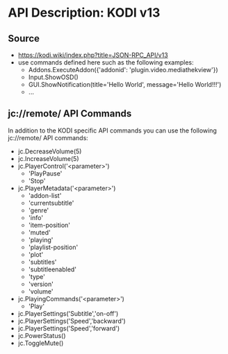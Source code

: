 # API Description: KODI v13

## Source

* https://kodi.wiki/index.php?title=JSON-RPC_API/v13
* use commands defined here such as the following examples:
  * Addons.ExecuteAddon({'addonid': 'plugin.video.mediathekview'})
  * Input.ShowOSD()
  * GUI.ShowNotification(title='Hello World', message='Hello World!!!')
  * ...
  
## jc://remote/ API Commands

In addition to the KODI specific API commands you can use the following jc://remote/ API commands:

* jc.DecreaseVolume(5)
* jc.IncreaseVolume(5)
* jc.PlayerControl('&lt;parameter&gt;')
  * 'PlayPause'
  * 'Stop'
* jc.PlayerMetadata('&lt;parameter&gt;')
  * 'addon-list'
  * 'currentsubtitle'
  * 'genre'
  * 'info'
  * 'item-position'
  * 'muted'
  * 'playing'
  * 'playlist-position'
  * 'plot'
  * 'subtitles'
  * 'subtitleenabled'
  * 'type'
  * 'version'
  * 'volume'
* jc.PlayingCommands('&lt;parameter&gt;')
  * 'Play'
* jc.PlayerSettings('Subtitle','on-off')
* jc.PlayerSettings('Speed','backward')
* jc.PlayerSettings('Speed','forward')
* jc.PowerStatus()
* jc.ToggleMute()